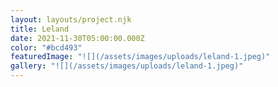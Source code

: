 ```yaml
---
layout: layouts/project.njk
title: Leland
date: 2021-11-30T05:00:00.000Z
color: "#bcd493"
featuredImage: "![](/assets/images/uploads/leland-1.jpeg)"
gallery: "![](/assets/images/uploads/leland-1.jpeg)"
---
```


